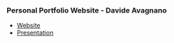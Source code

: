 ### Personal Portfolio Website - Davide Avagnano

- [Website](https://davideavagnano.github.io/Personal-Website/)
- [Presentation]()

